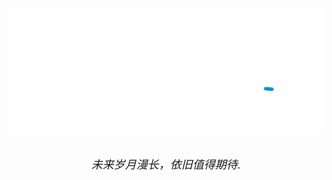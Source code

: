 [![Signature](https://raw.githubusercontent.com/LengMingxuan/lengmingxuan/main/signature.svg)](https://www.masonleng.cn)
<p align="center">
<br>
<em><font size="+1">未来岁月漫长，依旧值得期待.</font></em>
<br>
<br>
<br>
</p>
   
